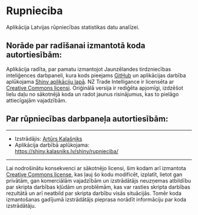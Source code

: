 # Rupnieciba
Aplikācija Latvijas rūpniecības statistikas datu analīzei.

## Norāde par radīšanai izmantotā koda autortiesībām:
Aplikācija radīta, par pamatu izmantojot Jaunzēlandes tirdzniecības inteliģences darbpaneli, kura kods pieejams [GitHub](https://github.com/rstudio/shiny-gallery/tree/master/nz-trade-dash) un aplikācijas darbība aplūkojama [Shiny aplikāciju lapā](https://shiny.rstudio.com/gallery/nz-trade-dash.html).
NZ Trade Intelligance ir licensēta ar [Creative Commons licensi](https://creativecommons.org/licenses/by/3.0/nz/). Oriģinālā versija ir rediģēta apjomīgi, izdzēšot lielu daļu no sākotnējā koda un radot jaunus risinājumus, kas to pielāgo attiecīgajām vajadzībām.

## Par rūpniecības darbpaneļa autortiesībām:
---

- Izstrādājis: [Artūrs Kalašņiks](https://www.linkedin.com/in/arcijz/)
- Aplikācija darbībā aplūkojama: https://shiny.kalasniks.lv/shiny/rupnieciba/

---
Lai nodrošinātu konsekvenci ar sākotnējo licensi, šim kodam arī izmantota [Creative Commons license](https://github.com/Arcijz/Rupnieciba/blob/main/LICENSE), kas ļauj šo kodu modificēt, izplatīt, lietot gan privātām, gan komerciālām vajadzībām un izstrādātājs neuzņemas atbildību par skripta darbības kļūdām un problēmām, kas var rasties skripta darbības rezultātā un arī neatbild par skripta darbību visās situācijās. Tomēr koda izmantošanas gadījumā izstrādātājs pieprasa norādīt informāciju par koda izstrādātāju.
